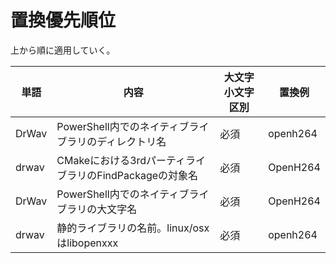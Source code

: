 # 置換優先順位

上から順に適用していく。

|単語|内容|大文字小文字区別|置換例|
|---|---|---|---|
|DrWav|PowerShell内でのネイティブライブラリのディレクトリ名|必須|openh264|
|drwav|CMakeにおける3rdパーティライブラリのFindPackageの対象名|必須|OpenH264|
|DrWav|PowerShell内でのネイティブライブラリの大文字名|必須|OpenH264|
|drwav|静的ライブラリの名前。linux/osxはlibopenxxx|必須|openh264|

